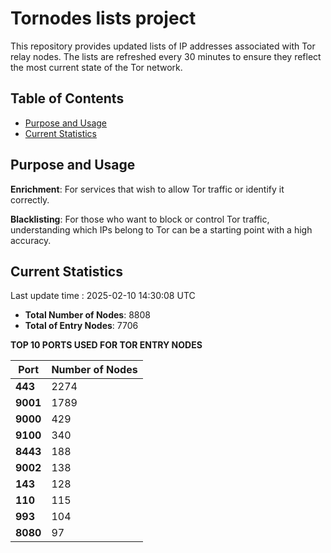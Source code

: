 # Tornodes lists project

This repository provides updated lists of IP addresses associated with Tor relay nodes. The lists are refreshed every 30 minutes to ensure they reflect the most current state of the Tor network.

## Table of Contents

- [Purpose and Usage](#purpose-and-usage)
- [Current Statistics](#current-statistics)


## Purpose and Usage

**Enrichment**: For services that wish to allow Tor traffic or identify it correctly.

**Blacklisting**: For those who want to block or control Tor traffic, understanding which IPs belong to Tor can be a starting point with a high accuracy.

## Current Statistics

Last update time : 2025-02-10 14:30:08 UTC

- **Total Number of Nodes**: 8808
- **Total of Entry Nodes**: 7706

**TOP 10 PORTS USED FOR TOR ENTRY NODES**

| **Port** | **Number of Nodes** |
|------|-----------------|
| **443**   | 2274  |
| **9001**   | 1789  |
| **9000**   | 429  |
| **9100**   | 340  |
| **8443**   | 188  |
| **9002**   | 138  |
| **143**   | 128  |
| **110**   | 115  |
| **993**   | 104  |
| **8080**   | 97  |

